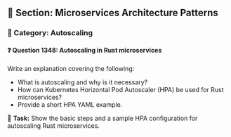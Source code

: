 ## 📘 Section: Microservices Architecture Patterns  
### 🔹 Category: Autoscaling  
#### ❓ Question 1348: Autoscaling in Rust microservices

Write an explanation covering the following:

- What is autoscaling and why is it necessary?
- How can Kubernetes Horizontal Pod Autoscaler (HPA) be used for Rust microservices?
- Provide a short HPA YAML example.

🔧 **Task:** Show the basic steps and a sample HPA configuration for autoscaling Rust microservices.
